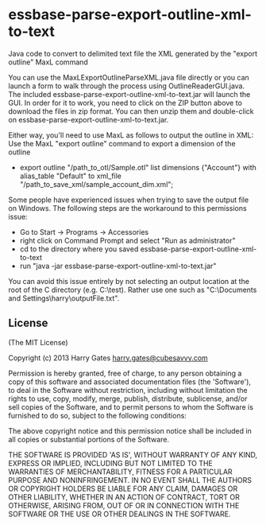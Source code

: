 essbase-parse-export-outline-xml-to-text
========================================

Java code to convert to delimited text file the XML generated by the "export outline" MaxL command

You can use the MaxLExportOutlineParseXML.java file directly or you can launch a form to walk through the process using OutlineReaderGUI.java. The included essbase-parse-export-outline-xml-to-text.jar will launch the GUI. In order for it to work, you need to click on the ZIP button above to download the files in zip format. You can then unzip them and double-click on essbase-parse-export-outline-xml-to-text.jar.

Either way, you'll need to use MaxL as follows to output the outline in XML:
Use the MaxL "export outline" command to export a dimension of the outline
 *   export outline "/path_to_otl/Sample.otl" list dimensions {"Account"} with alias_table "Default" to xml_file "/path_to_save_xml/sample_account_dim.xml";

Some people have experienced issues when trying to save the output file on Windows. The following steps are the workaround to this permissions issue:
* Go to Start -> Programs -> Accessories
* right click on Command Prompt and select "Run as administrator"
* cd to the directory where you saved essbase-parse-export-outline-xml-to-text
* run "java -jar essbase-parse-export-outline-xml-to-text.jar"

You can avoid this issue entirely by not selecting an output location at the root of the C directory (e.g. C:\test). Rather use one such as "C:\Documents and Settings\harry\outputFile.txt".

License
-------
(The MIT License)

Copyright (c) 2013 Harry Gates <harry.gates@cubesavvy.com>

Permission is hereby granted, free of charge, to any person obtaining
a copy of this software and associated documentation files (the
'Software'), to deal in the Software without restriction, including
without limitation the rights to use, copy, modify, merge, publish,
distribute, sublicense, and/or sell copies of the Software, and to
permit persons to whom the Software is furnished to do so, subject to
the following conditions:

The above copyright notice and this permission notice shall be
included in all copies or substantial portions of the Software.

THE SOFTWARE IS PROVIDED 'AS IS', WITHOUT WARRANTY OF ANY KIND,
EXPRESS OR IMPLIED, INCLUDING BUT NOT LIMITED TO THE WARRANTIES OF
MERCHANTABILITY, FITNESS FOR A PARTICULAR PURPOSE AND NONINFRINGEMENT.
IN NO EVENT SHALL THE AUTHORS OR COPYRIGHT HOLDERS BE LIABLE FOR ANY
CLAIM, DAMAGES OR OTHER LIABILITY, WHETHER IN AN ACTION OF CONTRACT,
TORT OR OTHERWISE, ARISING FROM, OUT OF OR IN CONNECTION WITH THE
SOFTWARE OR THE USE OR OTHER DEALINGS IN THE SOFTWARE.
